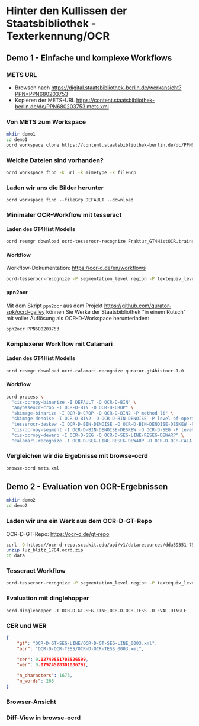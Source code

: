 # Hinter den Kullissen der Staatsbibliothek - Texterkennung/OCR

## Demo 1 - Einfache und komplexe Workflows

### METS URL

* Browsen nach https://digital.staatsbibliothek-berlin.de/werkansicht?PPN=PPN680203753
* Kopieren der METS-URL https://content.staatsbibliothek-berlin.de/dc/PPN680203753.mets.xml

### Von METS zum Workspace

```sh
mkdir demo1
cd demo1
ocrd workspace clone https://content.staatsbibliothek-berlin.de/dc/PPN680203753.mets.xml
```

### Welche Dateien sind vorhanden?

```sh
ocrd workspace find -k url -k mimetype -k fileGrp
```

### Laden wir uns die Bilder herunter

```
ocrd workspace find --fileGrp DEFAULT --download
```

### Minimaler OCR-Workflow mit tesseract

#### Laden des GT4Hist Modells

```sh
ocrd resmgr download ocrd-tesserocr-recognize Fraktur_GT4HistOCR.traineddata
```

#### Workflow

Workflow-Dokumentation: https://ocr-d.de/en/workflows

```sh
ocrd-tesserocr-recognize -P segmentation_level region -P textequiv_level word -P find_tables true -P model Fraktur_GT4HistOCR -I DEFAULT -O OCR-D-OCR-TESS
```


#### ppn2ocr

Mit dem Skript `ppn2ocr` aus dem Projekt https://github.com/qurator-spk/ocrd-galley können Sie Werke der Staatsbibliothek "in einem Rutsch" mit voller Auflösung als OCR-D-Workspace herunterladen:

```sh
ppn2ocr PPN680203753
```

### Komplexerer Workflow mit Calamari

#### Laden des GT4Hist Modells

```sh
ocrd resmgr download ocrd-calamari-recognize qurator-gt4histocr-1.0
```

#### Workflow

```sh
ocrd process \
  "cis-ocropy-binarize -I DEFAULT -O OCR-D-BIN" \
  "anybaseocr-crop -I OCR-D-BIN -O OCR-D-CROP" \
  "skimage-binarize -I OCR-D-CROP -O OCR-D-BIN2 -P method li" \
  "skimage-denoise -I OCR-D-BIN2 -O OCR-D-BIN-DENOISE -P level-of-operation page" \
  "tesserocr-deskew -I OCR-D-BIN-DENOISE -O OCR-D-BIN-DENOISE-DESKEW -P operation_level page" \
  "cis-ocropy-segment -I OCR-D-BIN-DENOISE-DESKEW -O OCR-D-SEG -P level-of-operation page" \
  "cis-ocropy-dewarp -I OCR-D-SEG -O OCR-D-SEG-LINE-RESEG-DEWARP" \
  "calamari-recognize -I OCR-D-SEG-LINE-RESEG-DEWARP -O OCR-D-OCR-CALA -P checkpoint_dir qurator-gt4histocr-1.0"
```

### Vergleichen wir die Ergebnisse mit browse-ocrd

```sh
browse-ocrd mets.xml
```

## Demo 2 - Evaluation von OCR-Ergebnissen

```sh
mkdir demo2
cd demo2
```

### Laden wir uns ein Werk aus dem OCR-D-GT-Repo

OCR-D-GT-Repo: https://ocr-d.de/gt-repo

```sh
curl -O https://ocr-d-repo.scc.kit.edu/api/v1/dataresources/dda89351-7596-46eb-9736-593a5e9593d3/data/luz_blitz_1784.ocrd.zip
unzip luz_blitz_1784.ocrd.zip
cd data
```

### Tesseract Workflow

```sh
ocrd-tesserocr-recognize -P segmentation_level region -P textequiv_level word -P find_tables true -P model Fraktur_GT4HistOCR -I OCR-D-IMG -O OCR-D-OCR-TESS
```

### Evaluation mit dinglehopper

```
ocrd-dinglehopper -I OCR-D-GT-SEG-LINE,OCR-D-OCR-TESS -O EVAL-DINGLE
```

### CER und WER

```json
{
    "gt": "OCR-D-GT-SEG-LINE/OCR-D-GT-SEG-LINE_0003.xml",
    "ocr": "OCR-D-OCR-TESS/OCR-D-OCR-TESS_0003.xml",

    "cer": 0.02749551703526599,
    "wer": 0.07924528301886792,

    "n_characters": 1673,
    "n_words": 265
}
```

### Browser-Ansicht

### Diff-View in browse-ocrd
